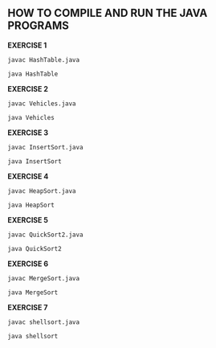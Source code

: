 ## HOW TO COMPILE AND RUN THE JAVA PROGRAMS 

**EXERCISE 1**

`javac HashTable.java`

`java HashTable`

**EXERCISE 2**

`javac Vehicles.java`

`java Vehicles`

**EXERCISE 3**

`javac InsertSort.java`

`java InsertSort`


**EXERCISE 4**

`javac HeapSort.java`

`java HeapSort`


**EXERCISE 5**

`javac QuickSort2.java`

`java QuickSort2`

**EXERCISE 6**

`javac MergeSort.java`

`java MergeSort`

**EXERCISE 7**

`javac shellsort.java`

`java shellsort`